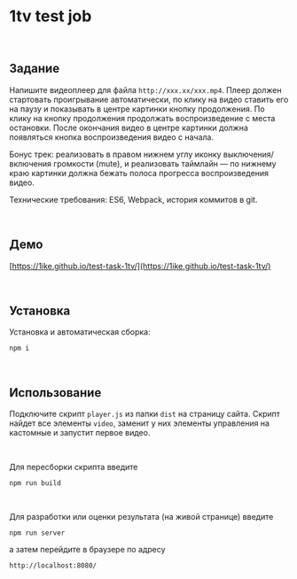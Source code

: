 # 1tv test job

&nbsp;
## Задание

Напишите видеоплеер для файла `http://xxx.xx/xxx.mp4`. Плеер должен стартовать проигрывание автоматически, по клику на видео ставить его на паузу  и показывать в центре картинки кнопку продолжения. По клику на кнопку продолжения продолжать воспроизведение с места остановки. После окончания видео в центре картинки должна появляться кнопка воспроизведения видео с начала.

Бонус трек: реализовать в правом нижнем углу иконку выключения/включения громкости (mute), и реализовать таймлайн — по нижнему краю картинки должна бежать полоса прогресса воспроизведения видео.

Технические требования: ES6, Webpack, история коммитов в git.

&nbsp;

## Демо

[https://1ike.github.io/test-task-1tv/](https://1ike.github.io/test-task-1tv/)

&nbsp;

## Установка

Установка и автоматическая сборка:

`npm i`

&nbsp;

## Использование

Подключите скрипт `player.js` из папки `dist` на страницу сайта. Скрипт найдет все элементы `video`, заменит у них элементы управления на кастомные и запустит первое видео.

&nbsp;

Для пересборки скрипта введите

`npm run build`

&nbsp;

Для разработки или оценки результата (на живой странице) введите

`npm run server`

а затем перейдите в браузере по адресу

`http://localhost:8080/`

